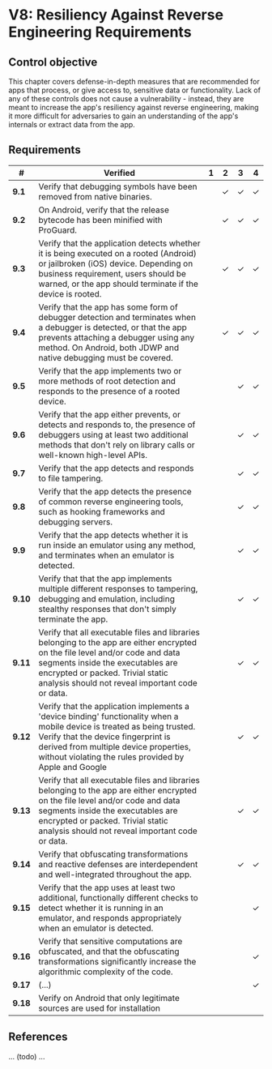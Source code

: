 # V8: Resiliency Against Reverse Engineering Requirements

## Control objective

This chapter covers defense-in-depth measures that are recommended for apps that process, or give access to, sensitive data or functionality. Lack of any of these controls does not cause a vulnerability - instead, they are meant to increase the app's resiliency against reverse engineering, making it more difficult for adversaries to gain an understanding of the app's internals or extract data from the app.

## Requirements

| # | Verified | 1 | 2 | 3 | 4 |
| --- | --- | --- | --- | --- | --- |
| **9.1** | Verify that debugging symbols have been removed from native binaries. |   | ✓ | ✓ | ✓ |
| **9.2** | On Android, verify that the release bytecode has been minified with ProGuard.  |   | ✓ | ✓ | ✓ |
| **9.3** | Verify that the application detects whether it is being executed on a rooted (Android) or jailbroken (iOS) device. Depending on business requirement, users should be warned, or the app should terminate if the device is rooted. |   | ✓ | ✓ | ✓ |
| **9.4** | Verify that the app has some form of debugger detection and terminates when a debugger is detected, or that the app prevents attaching a debugger using any method. On Android, both JDWP and native debugging must be covered. |   | ✓ | ✓ | ✓ |
| **9.5** | Verify that the app implements two or more methods of root detection and responds to the presence of a rooted device.  |   |  | ✓ | ✓ |
| **9.6** | Verify that the app either prevents, or detects and responds to, the presence of debuggers using at least two additional methods that don't rely on library calls or well-known high-level APIs. |   |   | ✓ | ✓ |
| **9.7** | Verify that the app detects and responds to file tampering. |   |   | ✓ | ✓ |
| **9.8** | Verify that the app detects the presence of common reverse engineering tools, such as hooking frameworks and debugging servers. |   |   | ✓ | ✓ |
| **9.9** | Verify that the app detects whether it is run inside an emulator using any method, and terminates when an emulator is detected.  |   |   | ✓ | ✓ |
| **9.10** | Verify that that the app implements multiple different responses to tampering, debugging and emulation, including stealthy responses that don't simply terminate the app. |   |   | ✓ | ✓ |
| **9.11** | Verify that all executable files and libraries belonging to the app are either encrypted on the file level and/or code and data segments inside the executables are encrypted or packed. Trivial static analysis should not reveal important code or data. |   |   | ✓ | ✓ |
| **9.12**| Verify that the application implements a 'device binding' functionality when a mobile device is treated as being trusted. Verify that the device fingerprint is derived from multiple device properties, without violating the rules provided by Apple and Google  |   |   | ✓ | ✓ |
| **9.13** | Verify that all executable files and libraries belonging to the app are either encrypted on the file level and/or code and data segments inside the executables are encrypted or packed. Trivial static analysis should not reveal important code or data. |   |   | ✓ | ✓ |
| **9.14** | Verify that obfuscating transformations and reactive defenses are interdependent and well-integrated throughout the app.  |   |   | ✓ | ✓ |
| **9.15** | Verify that the app uses at least two additional, functionally different checks to detect whether it is running in an emulator, and responds appropriately when an emulator is detected.|   |   |   | ✓ |
| **9.16** | Verify that sensitive computations are obfuscated, and that the obfuscating transformations significantly increase the algorithmic complexity of the code. |   |   |   | ✓ |
| **9.17** | (...)  |   |   |   | ✓ |
| **9.18** | Verify on Android that only legitimate sources are used for installation | 

## References

... (todo) ...
